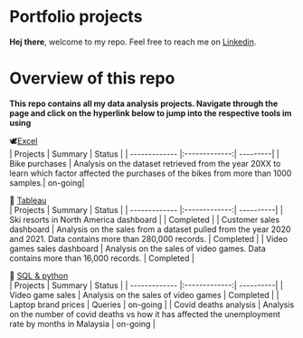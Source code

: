 # Portfolio projects

**Hej there**, welcome to my repo. Feel free to reach me on [Linkedin](https://linkedin.com/in/muhammadamin6151).

# Overview of this repo
**This repo contains all my data analysis projects. Navigate through the page and click on the hyperlink below to jump into the respective tools im using**

:dove:[Excel](https://github.com/aminbasiran/excel-projects)<br/>
  | Projects      | Summary         | Status |
| ------------- |:-------------:| ---------|
| Bike purchases     | Analysis on the dataset retrieved from the year 20XX to learn which factor affected the purchases of the bikes from more than 1000 samples.| on-going|
<br/>

:turkey: [Tableau](https://github.com/aminbasiran/tableau-projects)<br/>
| Projects      | Summary         | Status |
| ------------- |:-------------:| ----------|
| Ski resorts in North America dashboard     |    | Completed |
| Customer sales dashboard  | Analysis on the sales from a dataset pulled from the year 2020 and 2021. Data contains more than 280,000 records.   | Completed |
| Video games sales dashboard   | Analysis on the sales of video games. Data contains more than 16,000 records.   | Completed |

:elephant: [SQL & python](https://github.com/aminbasiran/SQL-projects)<br/>
| Projects      | Summary         | Status |
| ------------- |:-------------:| ----------|
| Video game sales    | Analysis on the sales of video games  | Completed |
| Laptop brand prices   | Queries | on-going |
| Covid deaths analysis    | Analysis on the number of covid deaths vs how it has affected the unemployment rate by months in Malaysia  | on-going |

